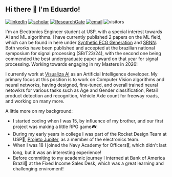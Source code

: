 ## Hi there 👋 I'm Eduardo!

[![linkedIn](https://custom-icon-badges.demolab.com/badge/LinkedIn-0A66C2?logo=linkedin-white&logoColor=fff)](https://linkedin.com/in/eduardo-jaqueira/)
[![scholar](https://img.shields.io/badge/Google%20Scholar-%2320beff?color=1f1f18&logo=google-scholar&style=flat-square)](https://scholar.google.com/citations?user=0kKD6YEAAAAJ&hl=pt-BR)
[![ResearchGate](https://img.shields.io/badge/ResearchGate-00CCBB?style=flat-square&logo=researchgate&logoColor=white&labelColor=1f1f18)](https://www.researchgate.net/profile/Eduardo-Jaqueira?ev=hdr_xprf)
[![email](https://img.shields.io/badge/email-EA4335?&logo=gmail&logoColor=white)](mailto:eduardo.jaqueira@usp.br)
![visitors](https://komarev.com/ghpvc/?username=adelkend&color=blueviolet)

I'm an Electronics Engineer student at USP, with a special interest towards AI and ML algorithms. I have currently published 2 papers on the ML field, which can be found in here under [Synthetic ECG Generation](https://github.com/Adelkend/Synthetic-ECG-Generation) and [SRNN](https://github.com/Adelkend/SRRNN). Both works have been published and accepted at the brazilian national symposium for signal processing (SBrT23/24), with the second one being commended the best undergraduate paper award on that year for signal processing. Working towards engaging in my Masters in 2026!

I currently work at [Visualiza AI](https://visualiza.ai/) as an Artificial Intelligence developer. My primary focus at this position is to work on Computer Vision algorithms and neural networks, having designed, fine-tuned, and overall trained neural netowkrs for various tasks such as Age and Gender classification, Retail product detection and recognition, Vehicle Axle count for freeway roads, and working on many more.

A little more on my background:
  * I started coding when I was 15, by influence of my brother, and our first project was making a little RPG game🎮!
  * During my early years in college I was part of the Rocket Design Team at USP🚀, [Projeto Jupiter](https://www.projetojupiter.com/), as a member of the electronics team.
  * When I was 18 I joined the Navy Academy for Officers🎖️, which didn't last long, but it was an interesting experience!
  * Before commiting to my academic journey I interned at Bank of America Brazil🏦 at the Fixed Income Sales Desk, which was a great learning and challenging enviroment!
  
